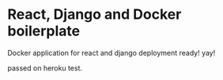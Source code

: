 # React, Django and Docker boilerplate

Docker application for react and django
deployment ready! yay!

passed on heroku test.
